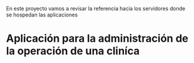 En este proyecto vamos a revisar la referencia hacia los servidores donde se hospedan las aplicaciones

# Aplicación para la administración de la operación de una cliníca

